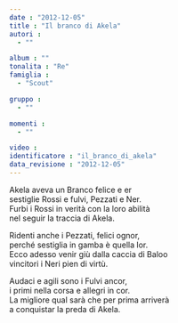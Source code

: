 ```yaml
---
date : "2012-12-05"
title : "Il branco di Akela"
autori : 
  - ""

album : ""
tonalita : "Re"
famiglia : 
  - "Scout"

gruppo : 
  - ""

momenti : 
  - ""

video : 
identificatore : "il_branco_di_akela"
data_revisione : "2012-12-05"
---
```

  
  
Akela aveva un Branco felice e er  
sestiglie Rossi e fulvi, Pezzati e Ner.  
Furbi i Rossi in verità  con la loro abilità  
nel seguir la traccia di Akela.  
  
  
  
Ridenti anche i Pezzati, felici ognor,   
perché sestiglia in gamba è quella lor.   
Ecco adesso venir giù dalla caccia di Baloo   
vincitori i Neri pien di virtù.  
  
  
Audaci e agili sono i Fulvi ancor,   
i primi nella corsa e allegri in cor.   
La migliore qual sarà che per prima arriverà   
a conquistar la preda di Akela.  
  
